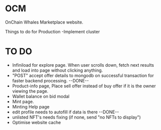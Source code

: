 # OCM

OnChain Whales Marketplace website.

Things to do for Production
-Implement cluster

# TO DO

- Infiniload for explore page. When user scrolls down, fetch next results and load into page without clicking anything.
- "POST" accept offer details to mongodb on successful transaction for faster backend processing. --DONE--
- Product-info page, Place sell offer instead of buy offer if it is the owner viewing the page.
- Wallet balance on bid modal
- Mint page.
- Minting Help page
- edit profile needs to autofill if data is there --DONE--
- unlisted NFT's needs fixing (if none, send "no NFTs to display")
- Optimise website cache